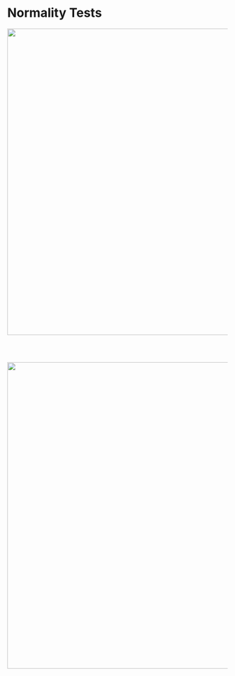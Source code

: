 # Normality Tests


<p align="center">
  <img  width="700" src="https://github.com/joaovitps/Course_code/blob/main/Statistical%20Analysis/images/normality1.JPG">
</p>

</br>
</br>

<p align="center">
  <img width="700" src="https://github.com/joaovitps/Course_code/blob/main/Statistical%20Analysis/images/normality2.JPG">
</p>

</br>
</br>
